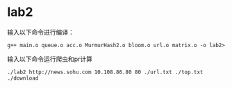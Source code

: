 # lab2

输入以下命令进行编译：
```
g++ main.o queue.o acc.o MurmurHash2.o bloom.o url.o matrix.o -o lab2>
```

输入以下命令运行爬虫和pr计算
```
./lab2 http://news.sohu.com 10.108.86.80 80 ./url.txt ./top.txt ./download
```
